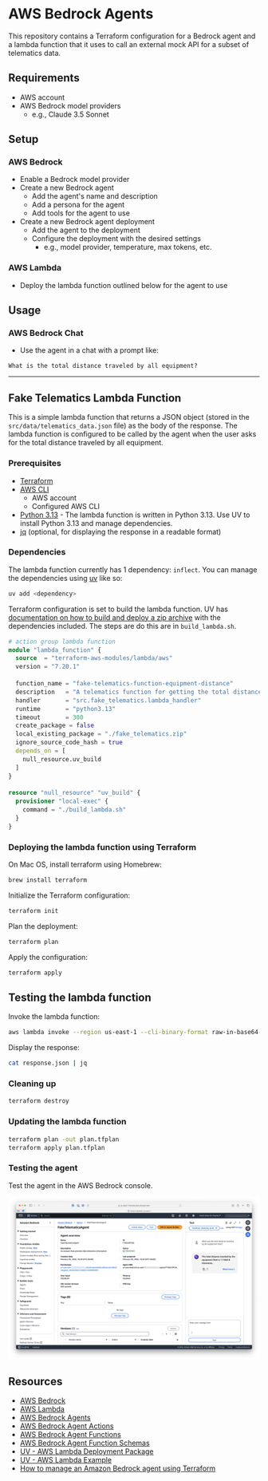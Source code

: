 # AWS Bedrock Agents

This repository contains a Terraform configuration for a Bedrock agent and a lambda function that it uses to call an external mock API for a subset of telematics data.

## Requirements

- AWS account
- AWS Bedrock model providers
  - e.g., Claude 3.5 Sonnet

## Setup

### AWS Bedrock

- Enable a Bedrock model provider
- Create a new Bedrock agent
  - Add the agent's name and description
  - Add a persona for the agent
  - Add tools for the agent to use
- Create a new Bedrock agent deployment
  - Add the agent to the deployment
  - Configure the deployment with the desired settings
    - e.g., model provider, temperature, max tokens, etc.

### AWS Lambda

- Deploy the lambda function outlined below for the agent to use

## Usage

### AWS Bedrock Chat

- Use the agent in a chat with a prompt like:

```plaintext
What is the total distance traveled by all equipment?
```

---

## Fake Telematics Lambda Function

This is a simple lambda function that returns a JSON object (stored in the `src/data/telematics_data.json` file) as the body of the response. The lambda function is configured to be called by the agent when the user asks for the total distance traveled by all equipment.

### Prerequisites

- [Terraform](https://terraform.io/)
- [AWS CLI](https://awscli.amazonaws.com/v2/documentation/api/latest/reference/index.html)
  - AWS account
  - Configured AWS CLI
- [Python 3.13](https://www.python.org/downloads/) - The lambda function is written in Python 3.13. Use UV to install Python 3.13 and manage dependencies.
- [jq](https://stedolan.github.io/jq/) (optional, for displaying the response in a readable format)

### Dependencies

The lambda function currently has 1 dependency: `inflect`. You can manage the dependencies using [uv](https://docs.astral.sh/uv/getting-started/installation/) like so:

```bash
uv add <dependency>
```

Terraform configuration is set to build the lambda function. UV has [documentation on how to build and deploy a zip archive](https://docs.astral.sh/uv/guides/integration/aws-lambda/#deploying-a-zip-archive) with the dependencies included. The steps are do this are in `build_lambda.sh`.

```terraform
# action group lambda function
module "lambda_function" {
  source  = "terraform-aws-modules/lambda/aws"
  version = "7.20.1"

  function_name = "fake-telematics-function-equipment-distance"
  description   = "A telematics function for getting the total distance traveled by all equipment"
  handler       = "src.fake_telematics.lambda_handler"
  runtime       = "python3.13"
  timeout       = 300
  create_package = false
  local_existing_package = "./fake_telematics.zip"
  ignore_source_code_hash = true
  depends_on = [
    null_resource.uv_build
  ]
}

resource "null_resource" "uv_build" {
  provisioner "local-exec" {
    command = "./build_lambda.sh"
  }
}
```

### Deploying the lambda function using Terraform

On Mac OS, install terraform using Homebrew:

```bash
brew install terraform
```

Initialize the Terraform configuration:

```bash
terraform init
```

Plan the deployment:

```bash
terraform plan
```

Apply the configuration:

```bash
terraform apply
```

## Testing the lambda function

Invoke the lambda function:

```bash
aws lambda invoke --region us-east-1 --cli-binary-format raw-in-base64-out --payload '{ "actionGroup": "test-group", "function": "test-function", "messageVersion":"1" }' --function-name fake-telematics-function-equipment-distance response.json
```

Display the response:

```bash
cat response.json | jq
```

### Cleaning up

```bash
terraform destroy
```

### Updating the lambda function

```bash
terraform plan -out plan.tfplan
terraform apply plan.tfplan
```

### Testing the agent

Test the agent in the AWS Bedrock console.

![bedrock-agent-console](./bedrock_agent_console.png)

## Resources

- [AWS Bedrock](https://docs.aws.amazon.com/bedrock/latest/userguide/what-is-bedrock.html)
- [AWS Lambda](https://docs.aws.amazon.com/lambda/latest/dg/welcome.html)
- [AWS Bedrock Agents](https://docs.aws.amazon.com/bedrock-agent/latest/userguide/what-is-bedrock-agent.html)
- [AWS Bedrock Agent Actions](https://docs.aws.amazon.com/bedrock-agent/latest/userguide/agent-actions.html)
- [AWS Bedrock Agent Functions](https://docs.aws.amazon.com/bedrock-agent/latest/userguide/agent-functions.html)
- [AWS Bedrock Agent Function Schemas](https://docs.aws.amazon.com/bedrock-agent/latest/userguide/agent-function-schemas.html)
- [UV - AWS Lambda Deployment Package](https://docs.astral.sh/uv/guides/integration/aws-lambda/#deploying-a-zip-archive)
- [UV - AWS Lambda Example](https://github.com/astral-sh/uv-aws-lambda-example)
- [How to manage an Amazon Bedrock agent using Terraform](https://blog.avangards.io/how-to-manage-an-amazon-bedrock-agent-using-terraform)
